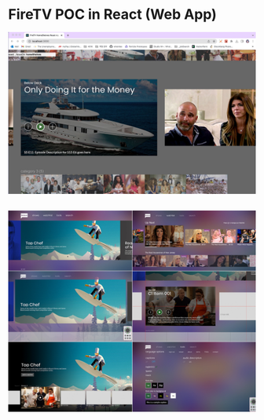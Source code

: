 # FireTV POC in React (Web App)

![Alt text](/screenShots/fireTVReact2.jpg?raw=true 'NBC Fire TV')
<br/><br/>

![Alt text](/screenShots/bravo.jpg?raw=true 'Bravo Home&Details')
<br/>
